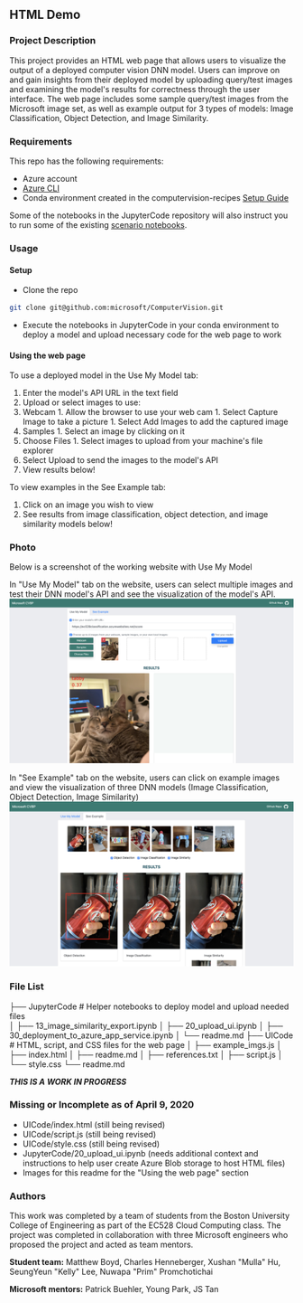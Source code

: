 
## HTML Demo

### Project Description

This project provides an HTML web page that allows users to visualize the output of a deployed computer vision DNN model. Users can improve on and gain insights from their deployed model by uploading query/test images and examining the model's results for correctness through the user interface. The web page includes some sample query/test images from the Microsoft image set, as well as example output for 3 types of models: Image Classification, Object Detection, and Image Similarity.


### Requirements

This repo has the following requirements:
- Azure account
- [Azure CLI](https://docs.microsoft.com/en-us/cli/azure/install-azure-cli?view=azure-cli-latest)
- Conda environment created in the computervision-recipes [Setup Guide](https://github.com/microsoft/computervision-recipes/blob/master/SETUP.md)

Some of the notebooks in the JupyterCode repository will also instruct you to run some of the existing [scenario notebooks](https://github.com/microsoft/computervision-recipes/tree/master/scenarios).

### Usage

#### Setup
- Clone the repo
```bash
git clone git@github.com:microsoft/ComputerVision.git
```

- Execute the notebooks in JupyterCode in your conda environment to deploy a model and upload necessary code for the web page to work

#### Using the web page

To use a deployed model in the Use My Model tab:

1. Enter the model's API URL in the text field
1. Upload or select images to use:
  1. Webcam
    1. Allow the browser to use your web cam
    1. Select Capture Image to take a picture
    1. Select Add Images to add the captured image
  1. Samples
    1. Select an image by clicking on it
  1. Choose Files
    1. Select images to upload from your machine's file explorer
1. Select Upload to send the images to the model's API
1. View results below!

To view examples in the See Example tab:

1. Click on an image you wish to view
2. See results from image classification, object detection, and image similarity models below!

### Photo
Below is a screenshot of the working website with Use My Model 

In "Use My Model" tab on the website, users can select multiple images and test their DNN model's API and see the visualization of the model's API.
<img src="./media/UI-UseMyModel.jpg"  />

In "See Example" tab on the website, users can click on example images and view the visualization of three DNN models (Image Classification, Object Detection, Image Similarity)
<img src="./media/UI-SeeExample.jpg" />

### File List

├── JupyterCode 		# Helper notebooks to deploy model and upload needed files							
│   ├── 13_image_similarity_export.ipynb
│   ├── 20_upload_ui.ipynb
│   ├── 30_deployment_to_azure_app_service.ipynb
│   └── readme.md
├── UICode 				# HTML, script, and CSS files for the web page
│   ├── example_imgs.js
│   ├── index.html
│   ├── readme.md
│   ├── references.txt
│   ├── script.js
│   └── style.css
└── readme.md


***THIS IS A WORK IN PROGRESS***

### Missing or Incomplete as of April 9, 2020
- UICode/index.html (still being revised)
- UICode/script.js (still being revised)
- UICode/style.css (still being revised)
- JupyterCode/20_upload_ui.ipynb (needs additional context and instructions to help user create Azure Blob storage to host HTML files)
- Images for this readme for the "Using the web page" section


### Authors

This work was completed by a team of students from the Boston University College of Engineering as part of the EC528 Cloud Computing class. The project was completed in collaboration with three Microsoft engineers who proposed the project and acted as team mentors.

**Student team:** Matthew Boyd, Charles Henneberger, Xushan "Mulla" Hu, SeungYeun "Kelly" Lee, Nuwapa "Prim" Promchotichai

**Microsoft mentors:** Patrick Buehler, Young Park, JS Tan
